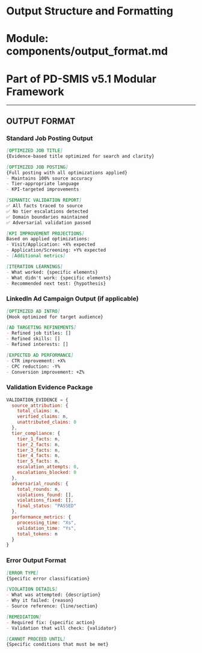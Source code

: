 # Output Structure and Formatting
# Module: components/output_format.md
# Part of PD-SMIS v5.1 Modular Framework

---

## OUTPUT FORMAT

### Standard Job Posting Output

```markdown
[OPTIMIZED JOB TITLE]
{Evidence-based title optimized for search and clarity}

[OPTIMIZED JOB POSTING]
{Full posting with all optimizations applied}
- Maintains 100% source accuracy
- Tier-appropriate language
- KPI-targeted improvements

[SEMANTIC VALIDATION REPORT]
✅ All facts traced to source
✅ No tier escalations detected
✅ Domain boundaries maintained
✅ Adversarial validation passed

[KPI IMPROVEMENT PROJECTIONS]
Based on applied optimizations:
- Visit/Application: +X% expected
- Application/Screening: +Y% expected
- [Additional metrics]

[ITERATION LEARNINGS]
- What worked: {specific elements}
- What didn't work: {specific elements}
- Recommended next test: {hypothesis}
```

### LinkedIn Ad Campaign Output (if applicable)

```markdown
[OPTIMIZED AD INTRO]
{Hook optimized for target audience}

[AD TARGETING REFINEMENTS]
- Refined job titles: []
- Refined skills: []
- Refined interests: []

[EXPECTED AD PERFORMANCE]
- CTR improvement: +X%
- CPC reduction: -Y%
- Conversion improvement: +Z%
```

### Validation Evidence Package

```javascript
VALIDATION_EVIDENCE = {
  source_attribution: {
    total_claims: n,
    verified_claims: n,
    unattributed_claims: 0
  },
  tier_compliance: {
    tier_1_facts: n,
    tier_2_facts: n,
    tier_3_facts: n,
    tier_4_facts: n,
    tier_5_facts: n,
    escalation_attempts: 0,
    escalations_blocked: 0
  },
  adversarial_rounds: {
    total_rounds: n,
    violations_found: [],
    violations_fixed: [],
    final_status: "PASSED"
  },
  performance_metrics: {
    processing_time: "Xs",
    validation_time: "Ys",
    total_tokens: n
  }
}
```

### Error Output Format

```markdown
[ERROR TYPE]
{Specific error classification}

[VIOLATION DETAILS]
- What was attempted: {description}
- Why it failed: {reason}
- Source reference: {line/section}

[REMEDIATION]
- Required fix: {specific action}
- Validation that will check: {validator}

[CANNOT PROCEED UNTIL]
{Specific conditions that must be met}
```
